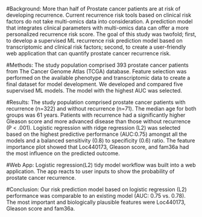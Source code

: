 
#Background:
More than half of Prostate cancer patients are at risk of developing recurrence. Current recurrence risk
tools based on clinical risk factors do not take multi-omics data into consideration. A prediction model
that integrates clinical parameters with multi-omics data can offer a more personalized recurrence risk
score. The goal of this study was twofold; first, to develop a supervised ML recurrence risk prediction
model based on transcriptomic and clinical risk factors; second, to create a user-friendly web application
that can quantify prostate cancer recurrence risk.

#Methods:
The study population comprised 393 prostate cancer patients from The Cancer Genome Atlas (TCGA)
database. Feature selection was performed on the available phenotype and transcriptomic data to create
a final dataset for model development. We developed and compared five supervised ML models. The
model with the highest AUC was selected.

#Results:
The study population comprised prostate cancer patients with recurrence (n=322) and without recurrence
(n=71). The median age for both groups was 61 years. Patients with recurrence had a significantly higher
Gleason score and more advanced disease than those without recurrence (P < .001). Logistic regression
with ridge regression (L2) was selected based on the highest predictive performance (AUC:0.75) amongst
all the models and a balanced sensitivity (0.8) to specificity (0.6) ratio. The feature importance plot
showed that Loc440173, Gleason score, and fam36a had the most influence on the predicted outcome.

#Web App:
Logistic regression(L2) tidy model workflow was built into a web application. The app reacts to user inputs
to show the probability of prostate cancer recurrence.

#Conclusion:
Our risk prediction model based on logistic regression (L2) performance was comparable to an existing
model (AUC: 0.75 vs. 0.78). The most important and biologically plausible features were Loc440173,
Gleason score and fam36a. 
